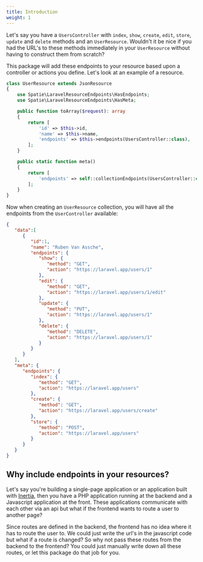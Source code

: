 ```yaml
---
title: Introduction
weight: 1
---
```

Let's say you have a `UsersController` with `index`, `show`, `create`, `edit`, `store`, `update` and `delete` methods and an `UserResource`. Wouldn't it be nice if you had the URL's to these methods immediately in your `UserResource` without having to construct them from scratch?

This package will add these endpoints to your resource based upon a controller or actions you define. Let's look at an example of a resource.

``` php
class UserResource extends JsonResource
{
    use Spatie\LaravelResourceEndpoints\HasEndpoints;
    use Spatie\LaravelResourceEndpoints\HasMeta;

    public function toArray($request): array
    {
        return [
            'id' => $this->id,
            'name' => $this->name,
            'endpoints' => $this->endpoints(UsersController::class),
        ];
    }

    public static function meta()
    {
        return [
            'endpoints' => self::collectionEndpoints(UsersController::class),
        ];
    }
}
```

Now when creating an `UserResource` collection, you will have all the endpoints from the `UserController` available:

```json
{
   "data":[
      {
         "id":1,
         "name": "Ruben Van Assche",
         "endpoints": {
            "show": {
               "method": "GET",
               "action": "https://laravel.app/users/1"
            },
            "edit": {
               "method": "GET",
               "action": "https://laravel.app/users/1/edit"
            },
            "update": {
               "method": "PUT",
               "action": "https://laravel.app/users/1"
            },
            "delete": {
               "method": "DELETE",
               "action": "https://laravel.app/users/1"
            }
         }
      }
   ],
   "meta": {
      "endpoints": {
         "index": {
            "method": "GET",
            "action": "https://laravel.app/users"
         },
         "create": {
            "method": "GET",
            "action": "https://laravel.app/users/create"
         },
         "store": {
            "method": "POST",
            "action": "https://laravel.app/users"
         }
      }
   }
}
```

## Why include endpoints in your resources?

Let's say you're building a single-page application or an application built with [Inertia](https://inertiajs.com), then you have a PHP application running at the backend and a Javascript application at the front. These applications communicate with each other via an api but what if the frontend wants to route a user to another page?

Since routes are defined in the backend, the frontend has no idea where it has to route the user to. We could just write the url's in the javascript code but what if a route is changed? So why not pass these routes from the backend to the frontend? You could just manually write down all these routes, or let this package do that job for you.
